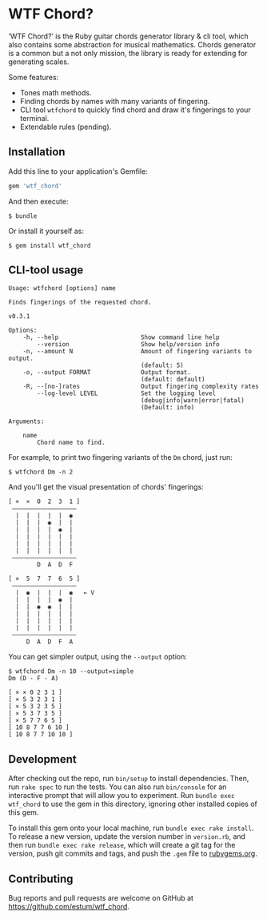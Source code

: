 # WTF Chord?

‘WTF Chord?’ is the Ruby guitar chords generator library & cli tool, which also contains some abstraction for musical mathematics. Chords generator is a common but a not only mission, the library is ready for extending for generating scales.

Some features:

* Tones math methods.
* Finding chords by names with many variants of fingering.
* CLI tool `wtfchord` to quickly find chord and draw it's fingerings to your terminal.
* Extendable rules (pending).

## Installation

Add this line to your application's Gemfile:

```ruby
gem 'wtf_chord'
```

And then execute:

    $ bundle

Or install it yourself as:

    $ gem install wtf_chord

## CLI-tool usage

    Usage: wtfchord [options] name

    Finds fingerings of the requested chord.

    v0.3.1

    Options:
        -h, --help                       Show command line help
            --version                    Show help/version info
        -n, --amount N                   Amount of fingering variants to output.
                                         (default: 5)
        -o, --output FORMAT              Output format.
                                         (default: default)
        -R, --[no-]rates                 Output fingering complexity rates
            --log-level LEVEL            Set the logging level
                                         (debug|info|warn|error|fatal)
                                         (Default: info)

    Arguments:

        name
            Chord name to find.

For example, to print two fingering variants of the `Dm` chord, just run:

    $ wtfchord Dm -n 2

And you'll get the visual presentation of chords' fingerings:

    [ ×  ×  0  2  3  1 ]
     ——————————————————
      |  |  |  |  |  ◉
      |  |  |  ◉  |  |
      |  |  |  |  ◉  |
      |  |  |  |  |  |
      |  |  |  |  |  |
      |  |  |  |  |  |
     ——————————————————
            D  A  D  F

    [ ×  5  7  7  6  5 ]
     ——————————————————
      |  ◉  |  |  |  ◉   ← V
      |  |  |  |  ◉  |
      |  |  ◉  ◉  |  |
      |  |  |  |  |  |
      |  |  |  |  |  |
      |  |  |  |  |  |
     ——————————————————
         D  A  D  F  A

You can get simpler output, using the `--output` option:

    $ wtfchord Dm -n 10 --output=simple
    Dm (D - F - A)

    [ × × 0 2 3 1 ]
    [ × 5 3 2 3 1 ]
    [ × 5 3 2 3 5 ]
    [ × 5 3 7 3 5 ]
    [ × 5 7 7 6 5 ]
    [ 10 8 7 7 6 10 ]
    [ 10 8 7 7 10 10 ]

## Development

After checking out the repo, run `bin/setup` to install dependencies. Then, run `rake spec` to run the tests. You can also run `bin/console` for an interactive prompt that will allow you to experiment. Run `bundle exec wtf_chord` to use the gem in this directory, ignoring other installed copies of this gem.

To install this gem onto your local machine, run `bundle exec rake install`. To release a new version, update the version number in `version.rb`, and then run `bundle exec rake release`, which will create a git tag for the version, push git commits and tags, and push the `.gem` file to [rubygems.org](https://rubygems.org).

## Contributing

Bug reports and pull requests are welcome on GitHub at https://github.com/estum/wtf_chord.
